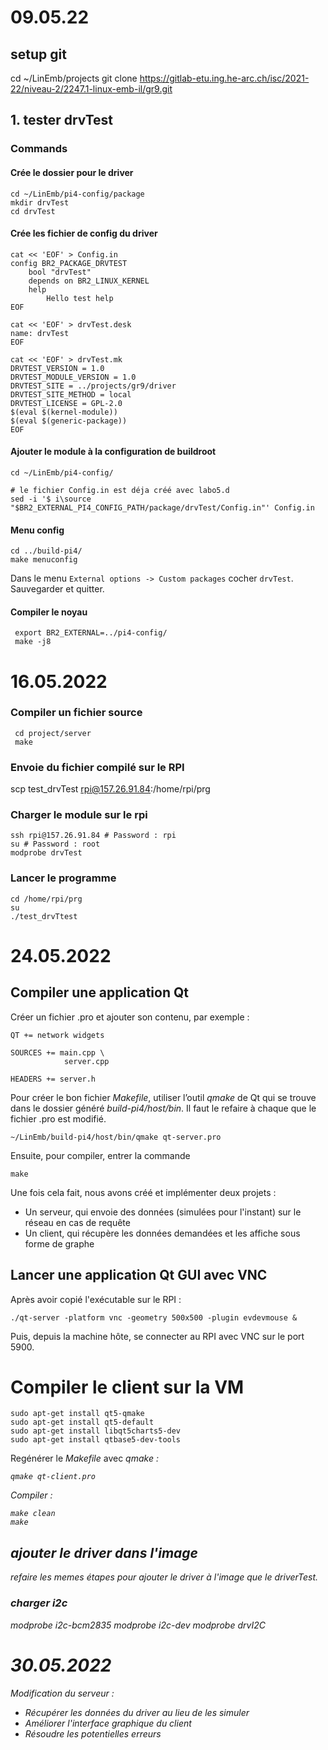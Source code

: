 # 09.05.22

## setup git

cd ~/LinEmb/projects
git clone https://gitlab-etu.ing.he-arc.ch/isc/2021-22/niveau-2/2247.1-linux-emb-il/gr9.git

## 1. tester drvTest

### Commands

#### Crée le dossier pour le driver

```shell
cd ~/LinEmb/pi4-config/package
mkdir drvTest
cd drvTest
```

#### Crée les fichier de config du driver

```shell
cat << 'EOF' > Config.in
config BR2_PACKAGE_DRVTEST
    bool "drvTest"
    depends on BR2_LINUX_KERNEL
    help
        Hello test help
EOF

cat << 'EOF' > drvTest.desk
name: drvTest
EOF

cat << 'EOF' > drvTest.mk
DRVTEST_VERSION = 1.0
DRVTEST_MODULE_VERSION = 1.0
DRVTEST_SITE = ../projects/gr9/driver
DRVTEST_SITE_METHOD = local
DRVTEST_LICENSE = GPL-2.0
$(eval $(kernel-module))
$(eval $(generic-package))
EOF
```

#### Ajouter le module à la configuration de buildroot

```shell
cd ~/LinEmb/pi4-config/

# le fichier Config.in est déja créé avec labo5.d
sed -i '$ i\source "$BR2_EXTERNAL_PI4_CONFIG_PATH/package/drvTest/Config.in"' Config.in

```

#### Menu config

```shell
cd ../build-pi4/
make menuconfig
```

Dans le menu `External options -> Custom packages` cocher `drvTest`. Sauvegarder et quitter.

#### Compiler le noyau

```shell
 export BR2_EXTERNAL=../pi4-config/
 make -j8
```

# 16.05.2022

### Compiler un fichier source

```shell
 cd project/server
 make
```

### Envoie du fichier compilé sur le RPI

scp test_drvTest rpi@157.26.91.84:/home/rpi/prg

### Charger le module sur le rpi

```shell
ssh rpi@157.26.91.84 # Password : rpi
su # Password : root
modprobe drvTest
```

### Lancer le programme

```shell
cd /home/rpi/prg
su
./test_drvTtest
```

# 24.05.2022

## Compiler une application Qt

Créer un fichier .pro et ajouter son contenu, par exemple :

```
QT += network widgets

SOURCES += main.cpp \
            server.cpp
          
HEADERS += server.h
```

Pour créer le bon fichier <i>Makefile</i>, utiliser l’outil <i>qmake</i> de Qt qui se trouve dans le dossier généré <i>build-pi4/host/bin</i>.
Il faut le refaire à chaque que le fichier .pro est modifié.

```shell
~/LinEmb/build-pi4/host/bin/qmake qt-server.pro
```

Ensuite, pour compiler, entrer la commande

```shell
make
```

Une fois cela fait, nous avons créé et implémenter deux projets :
- Un serveur, qui envoie des données (simulées pour l'instant) sur le réseau en cas de requête
- Un client, qui récupère les données demandées et les affiche sous forme de graphe

## Lancer une application Qt GUI avec VNC

Après avoir copié l'exécutable sur le RPI :

```shell
./qt-server -platform vnc -geometry 500x500 -plugin evdevmouse &
```

Puis, depuis la machine hôte, se connecter au RPI avec VNC sur le port 5900.

# Compiler le client sur la VM

```shell
sudo apt-get install qt5-qmake
sudo apt-get install qt5-default
sudo apt-get install libqt5charts5-dev
sudo apt-get install qtbase5-dev-tools
```

Regénérer le <i>Makefile</i> avec <i>qmake<i> :

```shell
qmake qt-client.pro
```

Compiler :

```shell
make clean
make
```

## ajouter le driver dans l'image

refaire les memes étapes pour ajouter le driver à l'image que le driverTest.

### charger i2c

modprobe i2c-bcm2835
modprobe i2c-dev
modprobe drvI2C

# 30.05.2022

Modification du serveur :
- Récupérer les données du driver au lieu de les simuler
- Améliorer l'interface graphique du client
- Résoudre les potentielles erreurs